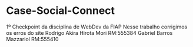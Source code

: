 # Case-Social-Connect
1º Checkpoint da disciplina de WebDev da FIAP
Nesse trabalho corrigimos os erros do site
Rodrigo Akira Hirota Mori RM:555384
Gabriel Barros Mazzariol  RM:555410
